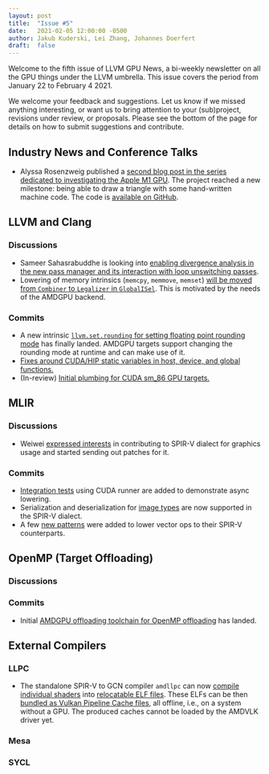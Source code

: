 ```yaml
---
layout: post
title:  "Issue #5"
date:   2021-02-05 12:00:00 -0500
author: Jakub Kuderski, Lei Zhang, Johannes Doerfert
draft:  false
---
```


Welcome to the fifth issue of LLVM GPU News, a bi-weekly newsletter on all the GPU things under the LLVM umbrella.
This issue covers the period from January 22 to February 4 2021.

We welcome your feedback and suggestions. Let us know if we missed anything interesting, or want us to bring attention to your (sub)project, revisions under review, or proposals. Please see the bottom of the page for details on how to submit suggestions and contribute.


## Industry News and Conference Talks

*  Alyssa Rosenzweig published a [second blog post in the series dedicated to investigating the Apple M1 GPU](https://rosenzweig.io/blog/asahi-gpu-part-2.html). The project reached a new milestone: being able to draw a triangle with some hand-written machine code. The code is [available on GitHub](https://github.com/AsahiLinux/gpu).


##  LLVM and Clang

### Discussions

*  Sameer Sahasrabuddhe is looking into [enabling divergence analysis in the new pass manager and its interaction with loop unswitching passes](https://lists.llvm.org/pipermail/llvm-dev/2021-January/148179.html).
*  Lowering of memory intrinsics (`memcpy`, `memmove`, `memset`) [will be moved from `Combiner` to `Legalizer` in `GlobalISel`](https://lists.llvm.org/pipermail/llvm-dev/2021-January/148196.html). This is motivated by the needs of the AMDGPU backend.


### Commits

*  A new intrinsic [`llvm.set.rounding` for setting floating point rounding mode](https://reviews.llvm.org/D74729) has finally landed. AMDGPU targets support changing the rounding mode at runtime and can make use of it.
*  [Fixes around CUDA/HIP static variables in host, device, and global functions.](https://reviews.llvm.org/D95560)
*  (In-review) [Initial plumbing for CUDA sm_86 GPU targets.](https://reviews.llvm.org/D95974)


## MLIR

### Discussions

*  Weiwei [expressed interests](https://llvm.discourse.group/t/glsl-operation-support-in-spirv-dialect/2655) in contributing to SPIR-V dialect for graphics usage and started sending out patches for it.

### Commits

*  [Integration tests](https://reviews.llvm.org/D94421) using CUDA runner are added to demonstrate async lowering.
*  Serialization and deserialization for [image types](https://reviews.llvm.org/D95580) are now supported in the SPIR-V dialect.
*  A few [new patterns](https://reviews.llvm.org/D96042) were added to lower vector ops to their SPIR-V counterparts.


## OpenMP (Target Offloading)

### Discussions

### Commits

*  Initial [AMDGPU offloading toolchain for OpenMP offloading](https://reviews.llvm.org/D94961) has landed.


## External Compilers

### LLPC

*  The standalone SPIR-V to GCN compiler `amdllpc` can now [compile individual shaders](https://github.com/GPUOpen-Drivers/llpc/pull/1121) into [relocatable ELF files](https://github.com/GPUOpen-Drivers/llpc/blob/dev/docs/DdnRelocatableShaderElf.md). These ELFs can be then [bundled as Vulkan Pipeline Cache files](https://github.com/GPUOpen-Drivers/xgl/pull/94/files), all offline, i.e., on a system without a GPU. The produced caches cannot be loaded by the AMDVLK driver yet.

### Mesa

### SYCL
